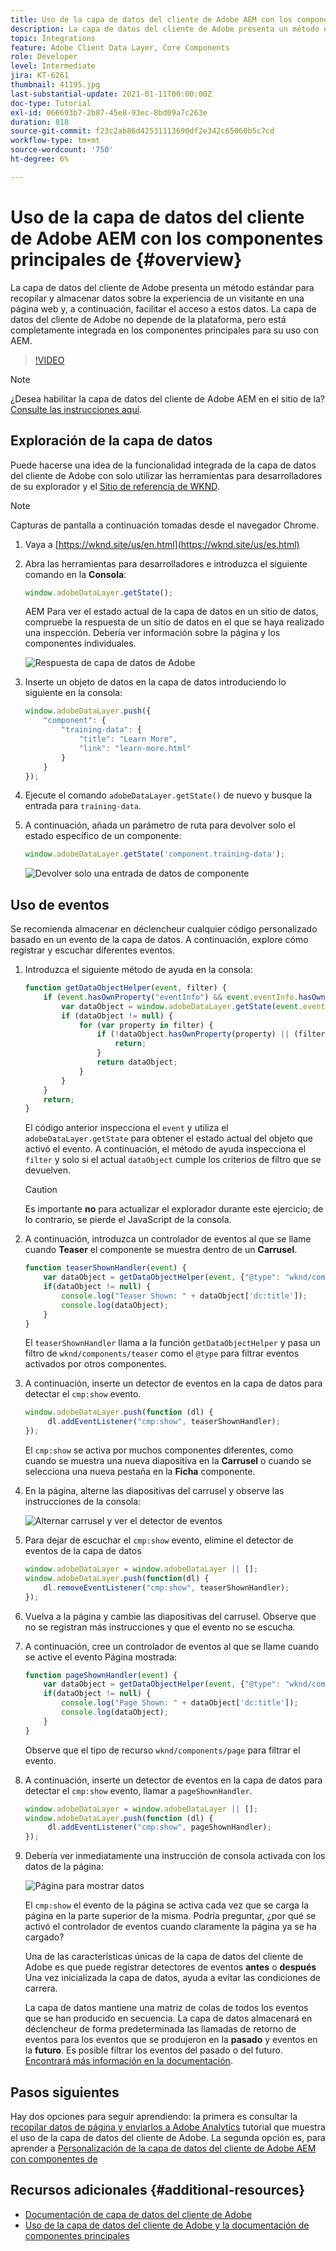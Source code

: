 ```yaml
---
title: Uso de la capa de datos del cliente de Adobe AEM con los componentes principales de
description: La capa de datos del cliente de Adobe presenta un método estándar para recopilar y almacenar datos sobre la experiencia de un visitante en una página web y, a continuación, facilitar el acceso a estos datos. La capa de datos del cliente de Adobe no depende de la plataforma, pero está completamente integrada en los componentes principales para su uso con AEM.
topic: Integrations
feature: Adobe Client Data Layer, Core Components
role: Developer
level: Intermediate
jira: KT-6261
thumbnail: 41195.jpg
last-substantial-update: 2021-01-11T00:00:00Z
doc-type: Tutorial
exl-id: 066693b7-2b87-45e8-93ec-8bd09a7c263e
duration: 818
source-git-commit: f23c2ab86d42531113690df2e342c65060b5c7cd
workflow-type: tm+mt
source-wordcount: '750'
ht-degree: 6%

---
```


# Uso de la capa de datos del cliente de Adobe AEM con los componentes principales de {#overview}

La capa de datos del cliente de Adobe presenta un método estándar para recopilar y almacenar datos sobre la experiencia de un visitante en una página web y, a continuación, facilitar el acceso a estos datos. La capa de datos del cliente de Adobe no depende de la plataforma, pero está completamente integrada en los componentes principales para su uso con AEM.

>[!VIDEO](https://video.tv.adobe.com/v/41195?quality=12&learn=on)

>[!NOTE]
>
> ¿Desea habilitar la capa de datos del cliente de Adobe AEM en el sitio de la? [Consulte las instrucciones aquí](https://experienceleague.adobe.com/docs/experience-manager-core-components/using/developing/data-layer/overview.html#installation-activation).

## Exploración de la capa de datos

Puede hacerse una idea de la funcionalidad integrada de la capa de datos del cliente de Adobe con solo utilizar las herramientas para desarrolladores de su explorador y el [Sitio de referencia de WKND](https://wknd.site/us/es.html).

>[!NOTE]
>
> Capturas de pantalla a continuación tomadas desde el navegador Chrome.

1. Vaya a [https://wknd.site/us/en.html](https://wknd.site/us/es.html)
1. Abra las herramientas para desarrolladores e introduzca el siguiente comando en la **Consola**:

   ```js
   window.adobeDataLayer.getState();
   ```

   AEM Para ver el estado actual de la capa de datos en un sitio de datos, compruebe la respuesta de un sitio de datos en el que se haya realizado una inspección. Debería ver información sobre la página y los componentes individuales.

   ![Respuesta de capa de datos de Adobe](assets/data-layer-state-response.png)

1. Inserte un objeto de datos en la capa de datos introduciendo lo siguiente en la consola:

   ```js
   window.adobeDataLayer.push({
       "component": {
           "training-data": {
               "title": "Learn More",
               "link": "learn-more.html"
           }
       }
   });
   ```

1. Ejecute el comando `adobeDataLayer.getState()` de nuevo y busque la entrada para `training-data`.
1. A continuación, añada un parámetro de ruta para devolver solo el estado específico de un componente:

   ```js
   window.adobeDataLayer.getState('component.training-data');
   ```

   ![Devolver solo una entrada de datos de componente](assets/return-just-single-component.png)

## Uso de eventos

Se recomienda almacenar en déclencheur cualquier código personalizado basado en un evento de la capa de datos. A continuación, explore cómo registrar y escuchar diferentes eventos.

1. Introduzca el siguiente método de ayuda en la consola:

   ```js
   function getDataObjectHelper(event, filter) {
       if (event.hasOwnProperty("eventInfo") && event.eventInfo.hasOwnProperty("path")) {
           var dataObject = window.adobeDataLayer.getState(event.eventInfo.path);
           if (dataObject != null) {
               for (var property in filter) {
                   if (!dataObject.hasOwnProperty(property) || (filter[property] !== null && filter[property] !== dataObject[property])) {
                       return;
                   }
                   return dataObject;
               }
           }
       }
       return;
   }
   ```

   El código anterior inspecciona el `event` y utiliza el `adobeDataLayer.getState` para obtener el estado actual del objeto que activó el evento. A continuación, el método de ayuda inspecciona el `filter` y solo si el actual `dataObject` cumple los criterios de filtro que se devuelven.

   >[!CAUTION]
   >
   > Es importante **no** para actualizar el explorador durante este ejercicio; de lo contrario, se pierde el JavaScript de la consola.

1. A continuación, introduzca un controlador de eventos al que se llame cuando **Teaser** el componente se muestra dentro de un **Carrusel**.

   ```js
   function teaserShownHandler(event) {
       var dataObject = getDataObjectHelper(event, {"@type": "wknd/components/teaser"});
       if(dataObject != null) {
           console.log("Teaser Shown: " + dataObject['dc:title']);
           console.log(dataObject);
       }
   }
   ```

   El `teaserShownHandler` llama a la función `getDataObjectHelper` y pasa un filtro de `wknd/components/teaser` como el `@type` para filtrar eventos activados por otros componentes.

1. A continuación, inserte un detector de eventos en la capa de datos para detectar el `cmp:show` evento.

   ```js
   window.adobeDataLayer.push(function (dl) {
        dl.addEventListener("cmp:show", teaserShownHandler);
   });
   ```

   El `cmp:show` se activa por muchos componentes diferentes, como cuando se muestra una nueva diapositiva en la **Carrusel** o cuando se selecciona una nueva pestaña en la **Ficha** componente.

1. En la página, alterne las diapositivas del carrusel y observe las instrucciones de la consola:

   ![Alternar carrusel y ver el detector de eventos](assets/teaser-console-slides.png)

1. Para dejar de escuchar el `cmp:show` evento, elimine el detector de eventos de la capa de datos

   ```js
   window.adobeDataLayer = window.adobeDataLayer || [];
   window.adobeDataLayer.push(function(dl) {
       dl.removeEventListener("cmp:show", teaserShownHandler);
   });
   ```

1. Vuelva a la página y cambie las diapositivas del carrusel. Observe que no se registran más instrucciones y que el evento no se escucha.

1. A continuación, cree un controlador de eventos al que se llame cuando se active el evento Página mostrada:

   ```js
   function pageShownHandler(event) {
       var dataObject = getDataObjectHelper(event, {"@type": "wknd/components/page"});
       if(dataObject != null) {
           console.log("Page Shown: " + dataObject['dc:title']);
           console.log(dataObject);
       }
   }
   ```

   Observe que el tipo de recurso `wknd/components/page` para filtrar el evento.

1. A continuación, inserte un detector de eventos en la capa de datos para detectar el `cmp:show` evento, llamar a `pageShownHandler`.

   ```js
   window.adobeDataLayer = window.adobeDataLayer || [];
   window.adobeDataLayer.push(function (dl) {
        dl.addEventListener("cmp:show", pageShownHandler);
   });
   ```

1. Debería ver inmediatamente una instrucción de consola activada con los datos de la página:

   ![Página para mostrar datos](assets/page-show-console-data.png)

   El `cmp:show` el evento de la página se activa cada vez que se carga la página en la parte superior de la misma. Podría preguntar, ¿por qué se activó el controlador de eventos cuando claramente la página ya se ha cargado?

   Una de las características únicas de la capa de datos del cliente de Adobe es que puede registrar detectores de eventos **antes** o **después** Una vez inicializada la capa de datos, ayuda a evitar las condiciones de carrera.

   La capa de datos mantiene una matriz de colas de todos los eventos que se han producido en secuencia. La capa de datos almacenará en déclencheur de forma predeterminada las llamadas de retorno de eventos para los eventos que se produjeron en la **pasado** y eventos en la **futuro**. Es posible filtrar los eventos del pasado o del futuro. [Encontrará más información en la documentación](https://github.com/adobe/adobe-client-data-layer/wiki#addeventlistener).


## Pasos siguientes

Hay dos opciones para seguir aprendiendo: la primera es consultar la [recopilar datos de página y enviarlos a Adobe Analytics](../analytics/collect-data-analytics.md) tutorial que muestra el uso de la capa de datos del cliente de Adobe. La segunda opción es, para aprender a [Personalización de la capa de datos del cliente de Adobe AEM con componentes de](./data-layer-customize.md)


## Recursos adicionales {#additional-resources}

* [Documentación de capa de datos del cliente de Adobe](https://github.com/adobe/adobe-client-data-layer/wiki)
* [Uso de la capa de datos del cliente de Adobe y la documentación de componentes principales](https://experienceleague.adobe.com/docs/experience-manager-core-components/using/developing/data-layer/overview.html?lang=es)
